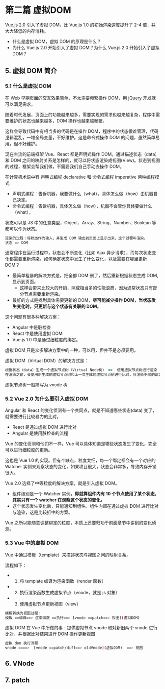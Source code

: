 # 第二篇 虚拟DOM

Vue.js 2.0 引入了虚拟 DOM，比 Vue.js 1.0 的初始渲染速度提升了 2-4 倍，并大大降低的内存消耗。

- 什么是虚拟 DOM，虚拟 DOM 的原理是什么？
- 为什么 Vue.js 2.0 开始引入了虚拟 DOM？为什么 Vue.js 2.0 开始引入了虚拟 DOM？

## 5. 虚拟 DOM 简介

### 5.1 什么是虚拟 DOM

在 Web 早期页面的交互效果简单，不太需要频繁操作 DOM，用 jQuery 开发就可以满足需求。

随着时代发展，页面上的功能越来越多，需要实现的需求也越来越复杂，程序中需要维护的状态也越来越多，DOM 操作也越来越频繁。

这样会导致代码中有相当多的代码是在操作 DOM，程序中的状态很难管理，代码逻辑混乱，一堆全局变量，不好维护。这是命令式操作 DOM 的问题，虽然简单易用，但不好维护。

现在主流的前端框架 Vue、React 都是声明式操作 DOM。通过描述状态（data）和 DOM 之间的映射关系是怎样的，就可以将状态渲染成视图(View)。状态到视图的过程，框架会帮我们做，不需要我们自己手动去操作 DOM。

在计算机术语中有 声明式编程 declarative 和 命令式编程 imperative 两种编程模式

- 声明式编程：告诉机器，我要做什么（what），具体怎么做（how）由机器自己决定。
- 命令式编程：告诉机器，具体怎么做（how），机器不会管你具体要做什么（what）。

状态可以是 JS 中的任意类型，Object、Array、String、Number、Boolean 等都可以作为状态。

```bash
渲染的过程：将状态作为输入，并生成 DOM 输出到页面上显示出来，这个过程叫渲染。
状态 => DOM
```

通常程序在运行过程中，状态会不断变化（比如 Ajax 异步请求），而每次状态变化都需要重新渲染。如何确定状态中发生了什么变化，以及需要在哪里更新 DOM？

- 最简单粗暴的解决方式是，把全部 DOM 删了，然后重新根据状态生成 DOM, 显示到页面。
  - 这样会带来比较大的开销，照成相当多的性能浪费，因为通常状态只有部分节点需要重新渲染。
- 最好的方式是找到具体需要更新的 DOM，**尽可能减少操作 DOM，当状态发生变化时，只更新与这个状态有关联的 DOM**。

这个问题有很多种解决方案：

- Angular 中是脏检查
- React 中是使用虚拟 DOM
- Vue.js 1.0 中是通过细粒度的绑定。

虚拟 DOM 只是众多解决方案中的一种，可以用，但并不是必须要用。

虚拟 DOM（Virtual DOM）的解决方式是：

```js
根据状态（data）生成一个虚拟节点树（Virtual Node树） =>  使用虚拟节点树进行渲染
在渲染之前，会使用新生成的虚拟节点树和上一次生成的虚拟节点树进行比对，只渲染不同的部分
```

虚拟节点树一般简写为 vnode 树

### 5.2 Vue 2.0 为什么要引入虚拟 DOM

Angular 和 React 的变化侦测有一个共同点，就是不知道哪些状态(data) 变了，就需要进行比较暴力的比对。

- React 是通过虚拟 DOM 进行比对
- Angular 是使用脏检查的流程

Vue 的变化侦测和他们不一样，Vue 可以具体知道是哪些状态发生了变化，完全可以进行细粒度的更新。

这也是 Vue 1.0 的实现。但有个缺点，粒度太细，每一个绑定都会有一个对应的 Watcher 实例来观察状态的变化，如果项目很大，状态会非常多，导致内存开销很大。

Vue 2.0 选择了中等粒度的解决方案，就是引入虚拟 DOM。

- 组件级别是一个 Watcher 实例，**即就算组件内有 10 个节点使用了某个状态，其实只有一个 watcher 在观察这个状态的变化。**
- 这个状态发生变化后，只能通知到组件。组件内部在通过虚拟 DOM 进行比对与渲染，这是比较折中的方案。

Vue 之所以能随意调整绑定的粒度，本质上还要归功于前面章节中讲到的变化侦测。

### 5.3 Vue 中的虚拟 DOM

Vue 中通过模板（template）来描述状态与视图之间的映射关系。

流程如下：

- 1. 将 template 编译为渲染函数（render 函数）
- 2. 执行渲染函数生成虚拟节点（vnode，就是 js 对象）
- 3. 使用虚拟节点更新视图（view）

```bash
模板转换为视图过程：
模板 ==编译==> 渲染函数 ==执行==> [vnode ==patch==> 视图](虚拟DOM)
```

虚拟 DOM 在 Vue 中所做的事 - 提供虚拟节点 vnode 和对新旧两个 vnode 进行比对，并根据比对结果进行 DOM 操作更新视图

```bash
虚拟 dom 执行流程
vnode ====>  [vnode ==patch/diff==> oldVnode](虚拟DOM)  ==> 视图
```

## 6. VNode

## 7. patch
